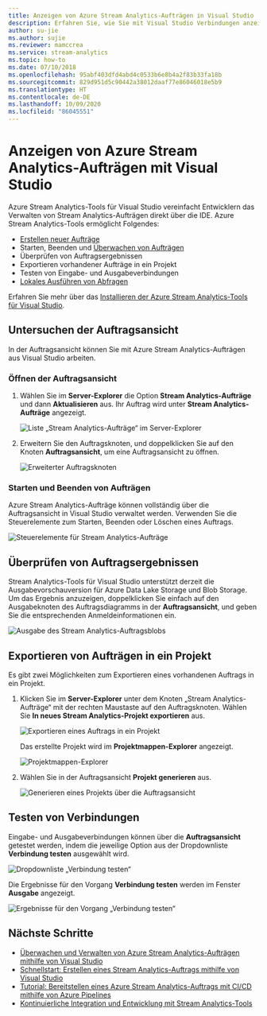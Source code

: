 ```yaml
---
title: Anzeigen von Azure Stream Analytics-Aufträgen in Visual Studio
description: Erfahren Sie, wie Sie mit Visual Studio Verbindungen anzeigen, starten, stoppen und testen, Ergebnisse überprüfen und Ihre Azure Stream Analytics-Aufträge exportieren.
author: su-jie
ms.author: sujie
ms.reviewer: mamccrea
ms.service: stream-analytics
ms.topic: how-to
ms.date: 07/10/2018
ms.openlocfilehash: 95abf403dfd4abd4c0533b6e8b4a2f83b33fa18b
ms.sourcegitcommit: 829d951d5c90442a38012daaf77e86046018e5b9
ms.translationtype: HT
ms.contentlocale: de-DE
ms.lasthandoff: 10/09/2020
ms.locfileid: "86045551"
---
```

# <a name="use-visual-studio-to-view-azure-stream-analytics-jobs"></a>Anzeigen von Azure Stream Analytics-Aufträgen mit Visual Studio

Azure Stream Analytics-Tools für Visual Studio vereinfacht Entwicklern das Verwalten von Stream Analytics-Aufträgen direkt über die IDE. Azure Stream Analytics-Tools ermöglicht Folgendes:
- [Erstellen neuer Aufträge](stream-analytics-quick-create-vs.md)
- Starten, Beenden und [Überwachen von Aufträgen](stream-analytics-monitor-jobs-use-vs.md)
- Überprüfen von Auftragsergebnissen
- Exportieren vorhandener Aufträge in ein Projekt
- Testen von Eingabe- und Ausgabeverbindungen
- [Lokales Ausführen von Abfragen](stream-analytics-vs-tools-local-run.md)

Erfahren Sie mehr über das [Installieren der Azure Stream Analytics-Tools für Visual Studio](stream-analytics-tools-for-visual-studio-install.md).

## <a name="explore-the-job-view"></a>Untersuchen der Auftragsansicht

In der Auftragsansicht können Sie mit Azure Stream Analytics-Aufträgen aus Visual Studio arbeiten.

### <a name="open-the-job-view"></a>Öffnen der Auftragsansicht

1. Wählen Sie im **Server-Explorer** die Option **Stream Analytics-Aufträge** und dann **Aktualisieren** aus. Ihr Auftrag wird unter **Stream Analytics-Aufträge** angezeigt.

    ![Liste „Stream Analytics-Aufträge“ im Server-Explorer](./media/stream-analytics-vs-tools/stream-analytics-tools-for-vs-list-jobs-01.png)

2. Erweitern Sie den Auftragsknoten, und doppelklicken Sie auf den Knoten **Auftragsansicht**, um eine Auftragsansicht zu öffnen.
    
   ![Erweiterter Auftragsknoten](./media/stream-analytics-vs-tools/stream-analytics-tools-for-vs-job-view-01.png)

### <a name="start-and-stop-jobs"></a>Starten und Beenden von Aufträgen

Azure Stream Analytics-Aufträge können vollständig über die Auftragsansicht in Visual Studio verwaltet werden. Verwenden Sie die Steuerelemente zum Starten, Beenden oder Löschen eines Auftrags.
    
   ![Steuerelemente für Stream Analytics-Aufträge](./media/stream-analytics-vs-tools/azure-stream-analytics-job-view-controls.png)

## <a name="check-job-results"></a>Überprüfen von Auftragsergebnissen

Stream Analytics-Tools für Visual Studio unterstützt derzeit die Ausgabevorschauversion für Azure Data Lake Storage und Blob Storage. Um das Ergebnis anzuzeigen, doppelklicken Sie einfach auf den Ausgabeknoten des Auftragsdiagramms in der **Auftragsansicht**, und geben Sie die entsprechenden Anmeldeinformationen ein.

   ![Ausgabe des Stream Analytics-Auftragsblobs](./media/stream-analytics-vs-tools/stream-analytics-blob-preview.png)

## <a name="export-jobs-to-a-project"></a>Exportieren von Aufträgen in ein Projekt

Es gibt zwei Möglichkeiten zum Exportieren eines vorhandenen Auftrags in ein Projekt.

1. Klicken Sie im **Server-Explorer** unter dem Knoten „Stream Analytics-Aufträge“ mit der rechten Maustaste auf den Auftragsknoten. Wählen Sie **In neues Stream Analytics-Projekt exportieren** aus.
    
   ![Exportieren eines Auftrags in ein Projekt](./media/stream-analytics-vs-tools/stream-analytics-tools-for-vs-export-job-01.png)
    
    Das erstellte Projekt wird im **Projektmappen-Explorer** angezeigt.
    
   ![Projektmappen-Explorer](./media/stream-analytics-vs-tools/stream-analytics-tools-for-vs-export-job-02.png)

2. Wählen Sie in der Auftragsansicht **Projekt generieren** aus.
    
   ![Generieren eines Projekts über die Auftragsansicht](./media/stream-analytics-vs-tools/stream-analytics-tools-for-vs-export-job-03.png)

## <a name="test-connections"></a>Testen von Verbindungen

Eingabe- und Ausgabeverbindungen können über die **Auftragsansicht** getestet werden, indem die jeweilige Option aus der Dropdownliste **Verbindung testen** ausgewählt wird.

   ![Dropdownliste „Verbindung testen“](./media/stream-analytics-vs-tools/stream-analytics-test-connection-dropdown.png)

Die Ergebnisse für den Vorgang **Verbindung testen** werden im Fenster **Ausgabe** angezeigt.

   ![Ergebnisse für den Vorgang „Verbindung testen“](./media/stream-analytics-vs-tools/stream-analytics-test-connection-results.png)

## <a name="next-steps"></a>Nächste Schritte

* [Überwachen und Verwalten von Azure Stream Analytics-Aufträgen mithilfe von Visual Studio](stream-analytics-monitor-jobs-use-vs.md)
* [Schnellstart: Erstellen eines Stream Analytics-Auftrags mithilfe von Visual Studio](stream-analytics-quick-create-vs.md)
* [Tutorial: Bereitstellen eines Azure Stream Analytics-Auftrags mit CI/CD mithilfe von Azure Pipelines](stream-analytics-tools-visual-studio-cicd-vsts.md)
* [Kontinuierliche Integration und Entwicklung mit Stream Analytics-Tools](stream-analytics-tools-for-visual-studio-cicd.md)
